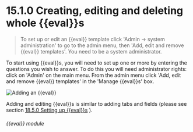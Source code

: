 # 15.1.0    Creating, editing and deleting whole {{eval}}s

> To set up or edit an {{eval}} template click 'Admin -> system administration' to go to the admin menu, then 'Add, edit and remove {{eval}} templates'. You need to be a system administrator. 

To start using {{eval}}s, you will need to set up one or more by entering the questions you wish to answer. To do this you will need administrator rights: click on 'Admin' on the main menu. From the admin menu click 'Add, edit and remove {{eval}} templates' in the 'Manage {{eval}}s' box.

![Adding an {{eval}}]({{imgpath}}116a.png)

Adding and editing {{eval}}s is similar to adding tabs and fields (please see section [18.5.0  Setting up {{eval}}s](/help/index/v/{{version}}/p/18.5.0) ). 

###### {{eval}} module

